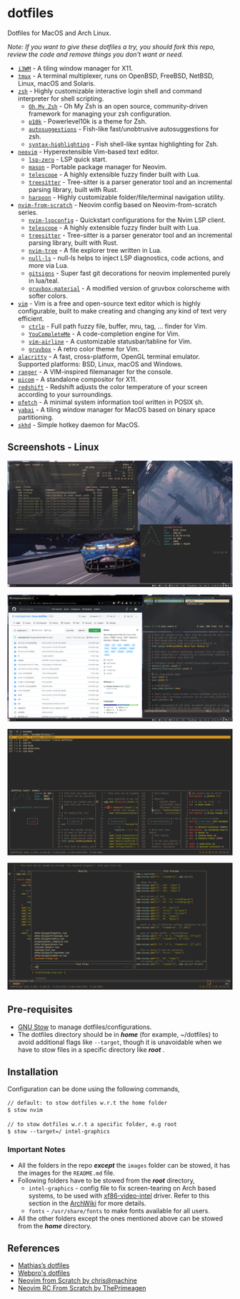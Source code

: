 # dotfiles

Dotfiles for MacOS and Arch Linux.

_Note: If you want to give these dotfiles a try, you should fork this repo, review the code and remove things you don't want or need._

- [`i3WM`](https://github.com/i3/i3) - A tiling window manager for X11.
- [`tmux`](https://github.com/tmux/tmux) - A terminal multiplexer, runs on OpenBSD, FreeBSD, NetBSD, Linux, macOS and Solaris.
- [`zsh`](https://github.com/zsh-users/zsh) - Highly customizable interactive login shell and command interpreter for shell scripting.
  - [`Oh My Zsh`](https://github.com/ohmyzsh/ohmyzsh) - Oh My Zsh is an open source, community-driven framework for managing your zsh configuration.
  - [`p10k`](https://github.com/romkatv/powerlevel10k) - Powerlevel10k is a theme for Zsh.
  - [`autosuggestions`](https://github.com/zsh-users/zsh-autosuggestions) - Fish-like fast/unobtrusive autosuggestions for zsh.
  - [`syntax-highlighting`](https://github.com/zsh-users/zsh-syntax-highlighting) - Fish shell-like syntax highlighting for Zsh.
- [`neovim`](https://neovim.io/) - Hyperextensible Vim-based text editor.
  - [`lsp-zero`](https://github.com/VonHeikemen/lsp-zero.nvim) - LSP quick start.
  - [`mason`](https://github.com/williamboman/mason.nvim) - Portable package manager for Neovim.
  - [`telescope`](https://github.com/nvim-telescope/telescope.nvim) - A highly extensible fuzzy finder built with Lua.
  - [`treesitter`](https://tree-sitter.github.io/tree-sitter/) - Tree-sitter is a parser generator tool and an incremental parsing library, built with Rust.
  - [`harpoon`](https://github.com/ThePrimeagen/harpoon) - Highly customizable folder/file/terminal navigation utility.
- [`nvim-from-scratch`](https://neovim.io/) - Neovim config based on Neovim-from-scratch series.
  - [`nvim-lspconfig`](https://github.com/neovim/nvim-lspconfig) - Quickstart configurations for the Nvim LSP client.
  - [`telescope`](https://github.com/nvim-telescope/telescope.nvim) - A highly extensible fuzzy finder built with Lua.
  - [`treesitter`](https://tree-sitter.github.io/tree-sitter/) - Tree-sitter is a parser generator tool and an incremental parsing library, built with Rust.
  - [`nvim-tree`](https://github.com/kyazdani42/nvim-tree.lua) - A file explorer tree written in Lua.
  - [`null-ls`](https://github.com/jose-elias-alvarez/null-ls.nvim) - null-ls helps to inject LSP diagnostics, code actions, and more via Lua.
  - [`gitsigns`](https://github.com/lewis6991/gitsigns.nvim) - Super fast git decorations for neovim implemented purely in lua/teal.
  - [`gruvbox-material`](https://github.com/sainnhe/gruvbox-material) - A modified version of gruvbox colorscheme with softer colors.
- [`vim`](https://github.com/vim/vim) - Vim is a free and open-source text editor which is highly configurable, built to make creating and changing any kind of text very efficient.
  - [`ctrlp`](https://github.com/ctrlpvim/ctrlp.vim) - Full path fuzzy file, buffer, mru, tag, ... finder for Vim.
  - [`YouCompleteMe`](https://github.com/ycm-core/YouCompleteMe) - A code-completion engine for Vim.
  - [`vim-airline`](https://github.com/vim-airline/vim-airline) - A customizable statusbar/tabline for Vim.
  - [`gruvbox`](https://github.com/morhetz/gruvbox) - A retro color theme for Vim.
- [`alacritty`](https://github.com/alacritty/alacritty) - A fast, cross-platform, OpenGL terminal emulator. Supported platforms: BSD, Linux, macOS and Windows.
- [`ranger`](https://github.com/ranger/ranger) - A VIM-inspired filemanager for the console.
- [`picom`](https://github.com/yshui/picom/tree/next) - A standalone compositor for X11.
- [`redshift`](https://github.com/jonls/redshift) - Redshift adjusts the color temperature of your screen according to your surroundings.
- [`pfetch`](https://github.com/dylanaraps/pfetch) - A minimal system information tool written in POSIX sh.
- [`yabai`](https://github.com/koekeishiya/yabai) - A tiling window manager for MacOS based on binary space partitioning.
- [`skhd`](https://github.com/koekeishiya/skhd) - Simple hotkey daemon for MacOS.

## Screenshots - Linux

![btop.png](./images/btop.png)

![i3.png](./images/i3.png)

![tmux.png](./images/tmux.png)

![nvim.png](/images/nvim.png)

## Pre-requisites

- [GNU Stow](https://www.gnu.org/software/stow/) to manage dotfiles/configurations.
- The dotfiles directory should be in **_home_** (for example, ~/dotfiles) to avoid additional flags like `--target`, though it is unavoidable when we have to stow files in a specific directory like **_root_** .

## Installation

Configuration can be done using the following commands,

```
// default: to stow dotfiles w.r.t the home folder
$ stow nvim

// to stow dotfiles w.r.t a specific folder, e.g root
$ stow --target=/ intel-graphics
```

### Important Notes

- All the folders in the repo **_except_** the `images` folder can be stowed, it has the images for the `README.md` file.
- Following folders have to be stowed from the **_root_** directory,
  - `intel-graphics` - config file to fix screen-tearing on Arch based systems, to be used with [xf86-video-intel](https://gitlab.freedesktop.org/xorg/driver/xf86-video-intel) driver. Refer to this section in the [ArchWiki](https://wiki.archlinux.org/title/intel_graphics#Xorg_configuration) for more details.
  - `fonts` - `/usr/share/fonts` to make fonts available for all users.
- All the other folders except the ones mentioned above can be stowed from the **_home_** directory.

## References

- [Mathias’s dotfiles](https://github.com/mathiasbynens/dotfiles)
- [Webpro's dotfiles](https://github.com/webpro/awesome-dotfiles)
- [Neovim from Scratch by chris@machine](https://www.youtube.com/playlist?list=PLhoH5vyxr6Qq41NFL4GvhFp-WLd5xzIzZ)
- [Neovim RC From Scratch by ThePrimeagen](https://www.youtube.com/watch?v=w7i4amO_zaE)
